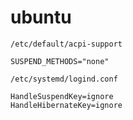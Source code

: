 # ubuntu

`/etc/default/acpi-support`

```
SUSPEND_METHODS="none"
```

`/etc/systemd/logind.conf`

```
HandleSuspendKey=ignore
HandleHibernateKey=ignore
```
